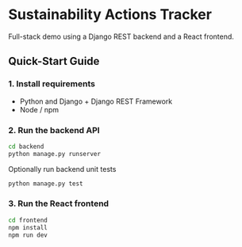 # Sustainability Actions Tracker

Full-stack demo using a Django REST backend and a React frontend.

## Quick-Start Guide

### 1. Install requirements

* Python and Django + Django REST Framework
* Node / npm

### 2. Run the backend API

```bash
cd backend
python manage.py runserver
```

Optionally run backend unit tests

```bash
python manage.py test
```

### 3. Run the React frontend
```bash
cd frontend
npm install
npm run dev
```
